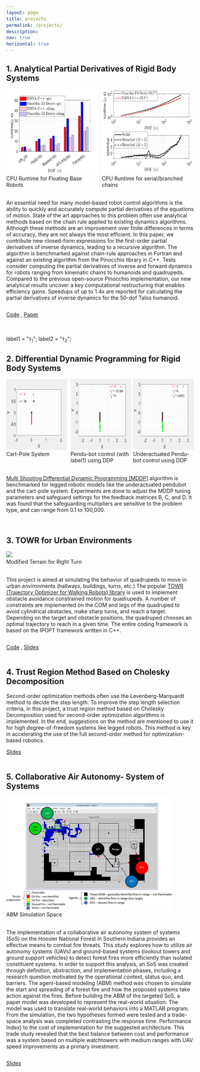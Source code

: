 ```yaml
---
layout: page
title: projects
permalink: /projects/
description: 
nav: true
horizontal: true
---
```


## 1. Analytical Partial Derivatives of Rigid Body Systems


<div style="display:flex">
     <div style="flex:1;padding-right:5px;">
         <img src="/assets/img/DDP_images/arxiv1.png" style="height:6cm;" class="center">
             <figcaption>  CPU Runtime for Floating Base Robots</figcaption>     
    </div>
     <div style="flex:1;padding-left:5px;">
        <img src="/assets/img/DDP_images/arxiv2.png" style="height:6cm;" class="center">
           <figcaption>  CPU Runtime for serial/branched chains</figcaption>   
     </div>
</div>
<br>

<div style="display:inline-block;vertical-align: middle;">

 An essential need for many model-based robot control algorithms is the ability to quickly and accurately compute partial derivatives of the equations of motion. State of the art approaches to this problem often use analytical methods based on the chain rule applied to existing dynamics algorithms. Although these methods are an improvement over finite differences in terms of accuracy, they are not always the most efficient. In this paper, we contribute new closed-form expressions for the first-order partial derivatives of inverse dynamics, leading to a recursive algorithm. The algorithm is benchmarked against chain-rule approaches in Fortran and against an existing algorithm from the Pinocchio library in C++. Tests consider computing the partial derivatives of inverse and forward dynamics for robots ranging from kinematic chains to humanoids and quadrupeds. Compared to the previous open-source Pinocchio implementation, our new analytical results uncover a key computational restructuring that enables efficiency gains. Speedups of up to 1.4x are reported for calculating the partial derivatives of inverse dynamics for the 50-dof Talos humanoid.
</div>

 [Code](https://github.com/shubhamsingh91/pinocchio) , [Paper](https://arxiv.org/abs/2105.05102)
 
<br>
<br>
label1 = "<html>&tau;<sub>1</sub></html>";
label2 = "<html>&tau;<sub>2</sub></html>";

## 2. Differential Dynamic Programming for Rigid Body Systems


<div style="display:flex">
     <div style="flex:1;padding-right:5px;">
            <img src="/assets/img/DDP_images/cartpole.gif" style="height:5cm;">
            <figcaption>Cart-Pole System</figcaption>
      </div>       
     <div style="flex:1;padding-left:5px;">
            <img src="/assets/img/DDP_images/pendu1.gif" style="height:5cm;">
            <figcaption>Pendu-bot control (with label1) using DDP </figcaption>
      </div>     
   <div style="flex:1;padding-left:5px;">
            <img src="/assets/img/DDP_images/pendu2.gif" style="height:5cm;">
            <figcaption>Underactuated Pendu-bot control using DDP </figcaption>
      </div>                 
</div>
<br>

<div style="display:inline-block;vertical-align: middle;">

 <a href="https://www.sciencedirect.com/science/article/pii/S0094576519314705"> Multi Shooting Differential Dynamic Programming [MDDP]</a> algorithm is benchmarked for legged robotic models like the underactuated pendubot and the cart-pole system. Experiments are done to adjust the MDDP tuning parameters and safeguard settings for the feedback matrices B, C, and D. It was found that the safeguarding multipliers are sensitive to the problem type, and can range from 0.1 to 100,000.

</div>


<br>
<br>

## 3. TOWR for Urban Environments


<div style="display:flex">
     <div style="flex:1;padding-right:5px;">
            <img src="/assets/img/TOWR_images/turns.gif" style="height:6cm;">
            <figcaption>Modified Terrain for Right Turn</figcaption>
      </div>                
</div>

<br>

<div style="display:inline-block;vertical-align: middle;">

This project is aimed at simulating the behavior of quadrupeds to move in urban environments (hallways, buildings, turns, etc.) The popular <a href="https://github.com/ethz-adrl/ifopt">TOWR (Trajectory Optimizer for Walking Robots) library</a> is used to implement obstacle avoidance constrained motion for quadrupeds. A number of constraints are implemented on the COM and legs of the quadruped to avoid cylindrical obstacles, make sharp turns, and reach a target. Depending on the target and obstacle positions, the quadruped chooses an optimal trajectory to reach in a given time. The entire coding framework is based on the IPOPT framework written in C++.

</div>

[Code](https://github.com/shubhamsingh91/ASE_389proj) ,      [Slides](https://docs.google.com/presentation/d/1Kq6bykrTViuv7eVQTOppSFoD8zX2M3X8gUIvukkM-2Q/edit#slide=id.p1)
<br>
<br>

## 4. Trust Region Method Based on Cholesky Decomposition


Second-order optimization methods often use the Levenberg-Marquardt method to decide the step length. To improve the step length selection criteria, in this project, a trust region method based on Cholesky Decomposition used for second-order optimization algorithms is implemented. In the end, suggestions on the method are mentioned to use it for high degree-of-freedom systems like legged robots. This method is key in accelerating the use of the full second-order method for optimization-based robotics.

[Slides](https://utexas.app.box.com/s/bccafh8wlntmo6qg7zzdijjgbtiy2qn7)
<br>
<br>


## 5. Collaborative Air Autonomy- System of Systems

<div style="display:flex">
     <div style="flex:1;padding-right:5px;">
            <img src="/assets/img/DDP_images/sos.png" style="height:8cm;">
              <figcaption>ABM Simulation Space </figcaption>
      </div>                
</div>
<br>


<div style="display:inline-block;vertical-align: middle;">

The implementation of a collaborative air autonomy system of systems (SoS) on the Hoosier National Forest in Southern Indiana provides an effective means to combat fire threats. This study explores how to utilize air autonomy systems (UAVs) and ground-based systems (lookout towers and ground support vehicles) to detect forest fires more efficiently than isolated constituent systems. In order to support this analysis, an SoS was created through definition, abstraction, and implementation phases, including a research question motivated by the operational context, status quo, and barriers. The agent-based modeling (ABM) method was chosen to simulate the start and spreading of a forest fire and how the proposed systems take action against the fires. Before building the ABM of the targeted SoS, a paper model was developed to represent the real-world situation. The model was used to translate real-world behaviors into a MATLAB program. From the simulation, the two hypotheses formed were tested and a trade-space analysis was completed contrasting the response time. Performance Index) to the cost of implementation for the suggested architecture. This trade study revealed that the best balance between cost and performance was a system based on multiple watchtowers with medium ranges with UAV speed improvements as a primary investment.

</div>

 [Slides](https://utexas.app.box.com/file/868204735145?s=cwhaqp1qgtnvobqoxv54cpnjwg433s58)